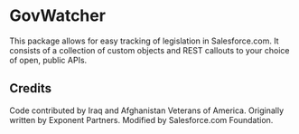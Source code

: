 GovWatcher
=================================================

This package allows for easy tracking of legislation in Salesforce.com. It consists of a collection of custom objects and REST callouts to your choice of open, public APIs.

Credits
-------
Code contributed by Iraq and Afghanistan Veterans of America. Originally written by Exponent Partners. Modified by Salesforce.com Foundation. 